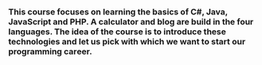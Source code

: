 ### This course focuses on learning the basics of C#, Java, JavaScript and PHP. A calculator and blog are build in the four languages. The idea of the course is to introduce these technologies and let us pick with which we want to start our programming carеer.
